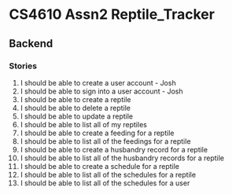 # CS4610 Assn2 Reptile_Tracker

## Backend

### Stories

1. I should be able to create a user account - Josh
2. I should be able to sign into a user account - Josh
3. I should be able to create a reptile
4. I should be able to delete a reptile
5. I should be able to update a reptile
6. I should be able to list all of my reptiles
7. I should be able to create a feeding for a reptile
8. I should be able to list all of the feedings for a reptile
9. I should be able to create a husbandry record for a reptile
10. I should be able to list all of the husbandry records for a reptile
11. I should be able to create a schedule for a reptile
12. I should be able to list all of the schedules for a reptile
13. I should be able to list all of the schedules for a user

